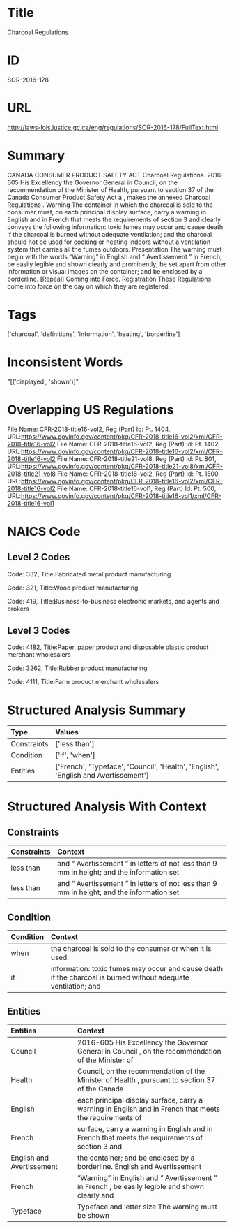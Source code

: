 # Title
Charcoal Regulations


# ID
SOR-2016-178

# URL
http://laws-lois.justice.gc.ca/eng/regulations/SOR-2016-178/FullText.html


# Summary
CANADA CONSUMER PRODUCT SAFETY ACT Charcoal Regulations.
2016-605 His Excellency the Governor General in Council, on the recommendation of the Minister of Health, pursuant to section 37 of the  Canada Consumer Product Safety Act a , makes the annexed  Charcoal Regulations .
Warning The container in which the charcoal is sold to the consumer must, on each principal display surface, carry a warning in English and in French that meets the requirements of section 3 and clearly conveys the following information: toxic fumes may occur and cause death if the charcoal is burned without adequate ventilation; and the charcoal should not be used for cooking or heating indoors without a ventilation system that carries all the fumes outdoors.
Presentation The warning must begin with the words “Warning” in English and “ Avertissement ” in French; be easily legible and shown clearly and prominently; be set apart from other information or visual images on the container; and be enclosed by a borderline.
[Repeal] Coming into Force.
Registration These Regulations come into force on the day on which they are registered.


# Tags
['charcoal', 'definitions', 'information', 'heating', 'borderline']


# Inconsistent Words
"[('displayed', 'shown')]"


# Overlapping US Regulations
File Name: CFR-2018-title16-vol2, Reg (Part) Id: Pt. 1404, URL:https://www.govinfo.gov/content/pkg/CFR-2018-title16-vol2/xml/CFR-2018-title16-vol2
File Name: CFR-2018-title16-vol2, Reg (Part) Id: Pt. 1402, URL:https://www.govinfo.gov/content/pkg/CFR-2018-title16-vol2/xml/CFR-2018-title16-vol2
File Name: CFR-2018-title21-vol8, Reg (Part) Id: Pt. 801, URL:https://www.govinfo.gov/content/pkg/CFR-2018-title21-vol8/xml/CFR-2018-title21-vol8
File Name: CFR-2018-title16-vol2, Reg (Part) Id: Pt. 1500, URL:https://www.govinfo.gov/content/pkg/CFR-2018-title16-vol2/xml/CFR-2018-title16-vol2
File Name: CFR-2018-title16-vol1, Reg (Part) Id: Pt. 500, URL:https://www.govinfo.gov/content/pkg/CFR-2018-title16-vol1/xml/CFR-2018-title16-vol1



# NAICS Code
## Level 2 Codes
Code: 332, Title:Fabricated metal product manufacturing

Code: 321, Title:Wood product manufacturing

Code: 419, Title:Business-to-business electronic markets, and agents and brokers




## Level 3 Codes
Code: 4182, Title:Paper, paper product and disposable plastic product merchant wholesalers

Code: 3262, Title:Rubber product manufacturing

Code: 4111, Title:Farm product merchant wholesalers







# Structured Analysis Summary
| Type        | Values                                                                               |
|:------------|:-------------------------------------------------------------------------------------|
| Constraints | ['less than']                                                                        |
| Condition   | ['if', 'when']                                                                       |
| Entities    | ['French', 'Typeface', 'Council', 'Health', 'English', 'English and  Avertissement'] |


# Structured Analysis With Context
 


## Constraints
| Constraints   | Context                                                                                   |
|:--------------|:------------------------------------------------------------------------------------------|
| less than     | and “ Avertissement ” in letters of not less than 9 mm in height; and the information set |
| less than     | and “ Avertissement ” in letters of not less than 9 mm in height; and the information set |


## Condition
| Condition   | Context                                                                                                        |
|:------------|:---------------------------------------------------------------------------------------------------------------|
| when        | the charcoal is sold to the consumer or when  it is used.                                                      |
| if          | information: toxic fumes may occur and cause death if the charcoal is burned without adequate ventilation; and |


## Entities
| Entities                   | Context                                                                                                 |
|:---------------------------|:--------------------------------------------------------------------------------------------------------|
| Council                    | 2016-605 His Excellency the Governor General in  Council , on the recommendation of the Minister of     |
| Health                     | Council, on the recommendation of the Minister of Health , pursuant to section 37 of the Canada         |
| English                    | each principal display surface, carry a warning in English and in French that meets the requirements of |
| French                     | surface, carry a warning in English and in French that meets the requirements of section 3 and          |
| English and  Avertissement | the container; and be enclosed by a borderline. English and  Avertissement                              |
| French                     | “Warning” in English and “ Avertissement ” in French ; be easily legible and shown clearly and          |
| Typeface                   | Typeface and letter size The warning must be shown                                                      |


